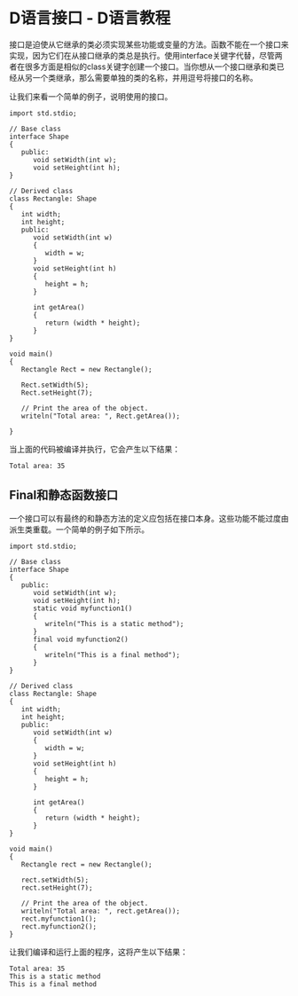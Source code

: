 # D语言接口 - D语言教程

接口是迫使从它继承的类必须实现某些功能或变量的方法。函数不能在一个接口来实现，因为它们在从接口继承的类总是执行。使用interface关键字代替，尽管两者在很多方面是相似的class关键字创建一个接口。当你想从一个接口继承和类已经从另一个类继承，那么需要单独的类的名称，并用逗号将接口的名称。

让我们来看一个简单的例子，说明使用的接口。

```
import std.stdio;

// Base class
interface Shape
{
   public:
      void setWidth(int w);
      void setHeight(int h);
}

// Derived class
class Rectangle: Shape
{
   int width;
   int height;
   public:
      void setWidth(int w)
      {
         width = w;
      }
      void setHeight(int h)
      {
         height = h;
      }

      int getArea()
      {
         return (width * height);
      }
}

void main()
{
   Rectangle Rect = new Rectangle();

   Rect.setWidth(5);
   Rect.setHeight(7);

   // Print the area of the object.
   writeln("Total area: ", Rect.getArea());

}

```

当上面的代码被编译并执行，它会产生以下结果：

```
Total area: 35

```

## Final和静态函数接口

一个接口可以有最终的和静态方法的定义应包括在接口本身。这些功能不能过度由派生类重载。一个简单的例子如下所示。

```
import std.stdio;

// Base class
interface Shape
{
   public:
      void setWidth(int w);
      void setHeight(int h);
      static void myfunction1()
      {
         writeln("This is a static method");
      }
      final void myfunction2()
      {
         writeln("This is a final method");
      }
}

// Derived class
class Rectangle: Shape
{
   int width;
   int height;
   public:
      void setWidth(int w)
      {
         width = w;
      }
      void setHeight(int h)
      {
         height = h;
      }

      int getArea()
      {
         return (width * height);
      }
}

void main()
{
   Rectangle rect = new Rectangle();

   rect.setWidth(5);
   rect.setHeight(7);

   // Print the area of the object.
   writeln("Total area: ", rect.getArea());
   rect.myfunction1();
   rect.myfunction2();
}
```

让我们编译和运行上面的程序，这将产生以下结果：

```
Total area: 35
This is a static method
This is a final method
```

 